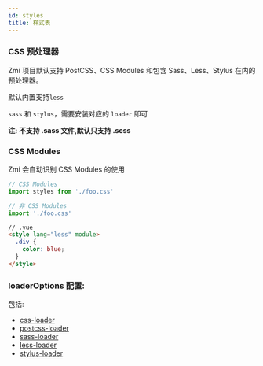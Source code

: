 ```yaml
---
id: styles
title: 样式表
---
```


### CSS 预处理器

Zmi 项目默认支持 PostCSS、CSS Modules 和包含 Sass、Less、Stylus 在内的预处理器。

默认内置支持`less`

`sass` 和 `stylus`，需要安装对应的 `loader` 即可

**注: 不支持 .sass 文件,默认只支持 .scss**

### CSS Modules

Zmi 会自动识别 CSS Modules 的使用

```js
// CSS Modules
import styles from './foo.css'

// 非 CSS Modules
import './foo.css'
```

```html
// .vue
<style lang="less" module>
  .div {
    color: blue;
  }
</style>
```

### loaderOptions 配置:

包括:

- [css-loader](https://github.com/webpack-contrib/css-loader)
- [postcss-loader](https://github.com/webpack-contrib/postcss-loader)
- [sass-loader](https://github.com/webpack-contrib/sass-loader)
- [less-loader](https://github.com/webpack-contrib/less-loader)
- [stylus-loader](https://github.com/webpack-contrib/stylus-loader)
